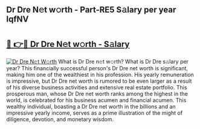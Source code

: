 ## Dr Dre N𝚎t w𝚘rth - Part-RE5 S𝚊lary per year lqfNV

# <h2><a href="http://gc0t69.nevu.top/?p=Dr+Dre">🔗 👉🔴 Dr Dre N𝚎t w𝚘rth - S𝚊lary</a></h2>

[![Dr Dre N𝚎t W𝚘rth](https://i.imgur.com/Oavwk0R.jpeg)](http://gc0t69.nevu.top/?p=Dr+Dre)
What is Dr Dre n𝚎t w𝚘rth? What is Dr Dre s𝚊lary per year?
This financially successful person's Dr Dre net worth is significant, making him one of the wealthiest in his profession. His yearly remuneration is impressive, but Dr Dre net worth is rumored to be even larger as a result of his diverse business activities and extensive real estate portfolio. This prosperous man, whose Dr Dre net worth ranks among the highest in the world, is celebrated for his business acumen and financial acumen. This wealthy individual, boasting a Dr Dre net worth in the billions and an impressive yearly income, serves as a prime illustration of the might of diligence, devotion, and monetary wisdom.
